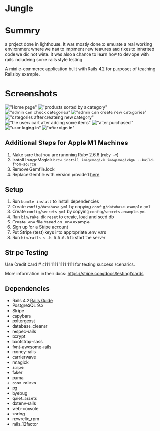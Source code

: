 # Jungle

# Summry

a project done in lighthouse. It was mostly done to emulate a real working environment where we had to implment new features and fixes to inherited code we did not wirte. it was also a chance to learn how to devlope with rails includeing some rails style testing  

A mini e-commerce application built with Rails 4.2 for purposes of teaching Rails by example.

# Screenshots

!["Home page"](https://github.com/joshuavottero/jungle-rails/blob/master/docs/home_page.png)
!["products sorted by a category"](https://github.com/joshuavottero/jungle-rails/blob/master/docs/sorted_by_category.png)
!["admin can check categories"](https://github.com/joshuavottero/jungle-rails/blob/master/docs/admin_categories_page.png)
!["admin can create new categories"](https://github.com/joshuavottero/jungle-rails/blob/master/docs/admin_category_new_page.png)
!["categories after createing new category"](https://github.com/joshuavottero/jungle-rails/blob/master/docs/admin_categories_page_after.png)
!["the users cart after adding some items"](https://github.com/joshuavottero/jungle-rails/blob/master/docs/my_cart_page.png)
!["after purchased "](https://github.com/joshuavottero/jungle-rails/blob/master/docs/order_page.png)
!["user loging in"](https://github.com/joshuavottero/jungle-rails/blob/master/docs/login_page.png)
!["after sign in"](https://github.com/joshuavottero/jungle-rails/blob/master/docs/home_page_signed_in.png)





## Additional Steps for Apple M1 Machines

1. Make sure that you are runnning Ruby 2.6.6 (`ruby -v`)
1. Install ImageMagick `brew install imagemagick imagemagick@6 --build-from-source`
2. Remove Gemfile.lock
3. Replace Gemfile with version provided [here](https://gist.githubusercontent.com/FrancisBourgouin/831795ae12c4704687a0c2496d91a727/raw/ce8e2104f725f43e56650d404169c7b11c33a5c5/Gemfile)

## Setup

1. Run `bundle install` to install dependencies
2. Create `config/database.yml` by copying `config/database.example.yml`
3. Create `config/secrets.yml` by copying `config/secrets.example.yml`
4. Run `bin/rake db:reset` to create, load and seed db
5. Create .env file based on .env.example
6. Sign up for a Stripe account
7. Put Stripe (test) keys into appropriate .env vars
8. Run `bin/rails s -b 0.0.0.0` to start the server

## Stripe Testing

Use Credit Card # 4111 1111 1111 1111 for testing success scenarios.

More information in their docs: <https://stripe.com/docs/testing#cards>

## Dependencies

* Rails 4.2 [Rails Guide](http://guides.rubyonrails.org/v4.2/)
* PostgreSQL 9.x
* Stripe
* capybara
* poltergeost
* database_cleaner
* respec-rails
* bcrypt
* bootstrap-sass
* font-awesome-rails
* money-rails
* carrierwave
* rmagick
* stripe
* faker
* puma
* sass-railsxs
* pg
* byebug
* quiet_assets
* dotenv-rails
* web-console
* spring
* newrelic_rpm
* rails_12factor